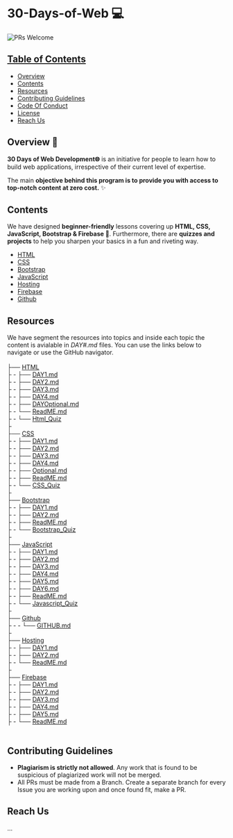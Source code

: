 # 30-Days-of-Web 💻

 <img src="https://img.shields.io/badge/PRs-welcome-brightgreen.svg?style=for-the-badge" alt="PRs Welcome" /> <a href="https://github.com/Kingswhale/30-Days-of-Web/pulls" target="_blank">

<!-- TABLE OF CONTENTS -->
## Table of Contents

* [Overview](#overview)
* [Contents](#contents)
* [Resources](#resources)
* [Contributing Guidelines](#contributing-guidelines)
* [Code Of Conduct](#code-of-conduct)
* [License](#license)
* [Reach Us](#reach-us)


<!-- OVERVIEW -->
## Overview 📝

**30 Days of Web Development🌐**  is an initiative for people to learn how to build web applications, irrespective of their current level of expertise.

The main **objective behind this program is to provide you with access to top-notch content at zero cost.** ✨


<!-- CONTENTS -->
## Contents

We have designed **beginner-friendly** lessons covering up **HTML, CSS, JavaScript, Bootstrap & Firebase 💛**. 
Furthermore, there are **quizzes and projects** to help you sharpen your basics in a fun and riveting way.

- [HTML](/HTML/ReadME.md)
- [CSS](/CSS/ReadME.md) 
- [Bootstrap](/Bootstrap/ReadME.md)
- [JavaScript](/JavaScript/ReadME.md)
- [Hosting](/Hosting/ReadME.md)
- [Firebase](/Firebase/ReadME.md)
- [Github](/Github/ReadME.md)



## Resources

We have segment the resources into topics and inside each topic the content is avialable in _DAY#.md_ files. You can use the links below to navigate or use the GitHub navigator.
<br>
<br>
├── [HTML](https://github.com/Kingswhale/30-Days-of-Web/tree/main/HTML)<br>
├ - ├── [DAY1.md](https://github.com/Kingswhale/30-Days-of-Web/blob/main/HTML/DAY1.md)<br>
├ - ├── [DAY2.md](https://github.com/Kingswhale/30-Days-of-Web/blob/main/HTML/DAY2.md)<br>
├ - ├── [DAY3.md](https://github.com/3Kingswhale/30-Days-of-Web/blob/main/HTML/DAY3.md)<br>
├ - ├── [DAY4.md](https://github.com/Kingswhale/30-Days-of-Web/blob/main/HTML/DAY4.md)<br>
├ - ├── [DAYOptional.md](https://github.com/Kingswhale/30-Days-of-Web/blob/main/HTML/DAYOptional.md)<br>
├ - └── [ReadME.md](https://github.com/Kingswhale/30-Days-of-Web/blob/main/HTML/ReadME.md)<br>
├ - └── [Html_Quiz](https://github.com/Kingswhale/30-Days-of-Web/blob/main/HTML/Html_Quiz.md)<br>
├<br>
├── [CSS](https://github.com/Kingswhale/30-Days-of-Web/tree/main/CSS)<br>
├ - ├── [DAY1.md](https://github.com/Kingswhale/30-Days-of-Web/blob/main/CSS/DAY1.md)<br>
├ - ├── [DAY2.md](https://github.com/Kingswhale/30-Days-of-Web/blob/main/CSS/DAY2.md)<br>
├ - ├── [DAY3.md](https://github.com/Kingswhale/30-Days-of-Web/blob/main/CSS/DAY3.md)<br>
├ - ├── [DAY4.md](https://github.com/Kingswhale/30-Days-of-Web/blob/main/CSS/DAY4.md)<br>
├ - ├── [Optional.md](https://github.com/Kingswhale/30-Days-of-Web/blob/main/CSS/Optional.md)<br>
├ - ├── [ReadME.md](https://github.com/Kingswhale/30-Days-of-Web/blob/main/CSS/ReadME.md)<br>
├ - └── [CSS_Quiz](https://github.com/Kingswhale/30-Days-of-Web/blob/main/CSS/CSS_Quiz.md)<br>
├<br>
├── [Bootstrap](https://github.com/Kingswhale/30-Days-of-Web/tree/main/CSS)<br>
├ - ├── [DAY1.md](https://github.com/Kingswhale/30-Days-of-Web/blob/main/Bootstrap/DAY1.md)<br>
├ - ├── [DAY2.md](https://github.com/Kingswhale/30-Days-of-Web/blob/main/Bootstrap/DAY2.md)<br>
├ - ├── [ReadME.md](https://github.com/Kingswhale/30-Days-of-Web/blob/main/Bootstrap/ReadME.md)<br>
├ - └── [Bootstrap_Quiz](https://github.com/Kingswhale/30-Days-of-Web/blob/main/Bootstrap/Bootstrap_Quiz.md)<br>
├<br>
├── [JavaScript](https://github.com/Kingswhale/30-Days-of-Web/tree/main/JavaScript)<br>
├ - ├── [DAY1.md](https://github.com/Kingswhale/30-Days-of-Web/blob/main/JavaScript/DAY1.md)<br>
├ - ├── [DAY2.md](https://github.com/Kingswhale/30-Days-of-Web/blob/main/JavaScript/DAY2.md)<br>
├ - ├── [DAY3.md](https://github.com/Kingswhale/30-Days-of-Web/blob/main/JavaScript/DAY3.md)<br>
├ - ├── [DAY4.md](https://github.com/Kingswhale/30-Days-of-Web/blob/main/JavaScript/DAY4.md)<br>
├ - ├── [DAY5.md](https://github.com/Kingswhale/30-Days-of-Web/blob/main/JavaScript/DAY5.md)<br>
├ - ├── [DAY6.md](https://github.com/Kingswhale/30-Days-of-Web/blob/main/JavaScript/DAY6.md)<br>
├ - ├── [ReadME.md](https://github.com/Kingswhale/30-Days-of-Web/blob/main/JavaScript/ReadME.md)<br>
├ - └── [Javascript_Quiz](https://github.com/Kingswhale/30-Days-of-Web/blob/main/JavaScript/Javascript_Quiz.md)<br>
├<br>
├── [Github](https://github.com/Kingswhale/30-Days-of-Web/blob/main/Github)<br>
├ - - └── [GITHUB.md](https://github.com/Kingswhale/30-Days-of-Web/blob/main/Github/GITHUB.md)<br>
├<br>
├── [Hosting](https://github.com/Kingswhale/30-Days-of-Web/tree/main/Hosting)<br>
├ - ├── [DAY1.md](https://github.com/Kingswhale/30-Days-of-Web/blob/main/Hosting/DAY1.md)<br>
├ - ├── [DAY2.md](https://github.com/Kingswhale/30-Days-of-Web/blob/main/Hosting/DAY2.md)<br>
├ - └── [ReadME.md](https://github.com/Kingswhale/30-Days-of-Web/blob/main/Hosting/ReadME.md)<br>
├<br>
├── [Firebase](https://github.com/Kingswhale/30-Days-of-Web/tree/main/Firebase)<br>
├ - ├── [DAY1.md](https://github.com/Kingswhale/30-Days-of-Web/blob/main/Firebase/DAY1.md)<br>
├ - ├── [DAY2.md](https://github.com/Kingswhale/30-Days-of-Web/blob/main/Firebase/DAY2.md)<br>
├ - ├── [DAY3.md](https://github.com/Kingswhale/30-Days-of-Web/blob/main/Firebase/DAY3.md)<br>
├ - ├── [DAY4.md](https://github.com/Kingswhale/30-Days-of-Web/blob/main/Firebase/DAY4.md)<br>
├ - ├── [DAY5.md](https://github.com/Kingswhale/30-Days-of-Web/blob/main/Firebase/DAY5.md)<br>
├ - └── [ReadME.md](https://github.com/Kingswhale/30-Days-of-Web/blob/main/Firebase/ReadME.md)<br>
<br>

<!-- CONTRIBUTING GUIDELINES -->
## Contributing Guidelines

- **Plagiarism is strictly not allowed**. Any work that is found to be suspicious of plagiarized work will not be merged.
- All PRs must be made from a Branch. Create a separate branch for every Issue you are working upon and once found fit, make a PR.

<!-- pls add license and CoC here -->

<!-- Reach Us -->
## Reach Us
...
